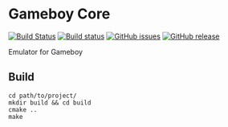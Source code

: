 # Gameboy Core
[![Build Status](https://travis-ci.org/nnarain/gameboy.svg?branch=develop)](https://travis-ci.org/nnarain/gameboy)
[![Build status](https://ci.appveyor.com/api/projects/status/uywmihrydwdatjxr?svg=true)](https://ci.appveyor.com/project/nnarain/gameboy)
[![GitHub issues](https://img.shields.io/github/issues/nnarain/gameboy.svg)](https://github.com/nnarain/gameboy/issues)
[![GitHub release](https://img.shields.io/github/release/nnarain/gameboy.svg?maxAge=2592000)](https://github.com/nnarain/gameboy)

Emulator for Gameboy

Build
-----

~~~~~~~~~~~~~~~~~~~~~~~~~~{.sh}
cd path/to/project/
mkdir build && cd build
cmake ..
make
~~~~~~~~~~~~~~~~~~~~~~~~~~
